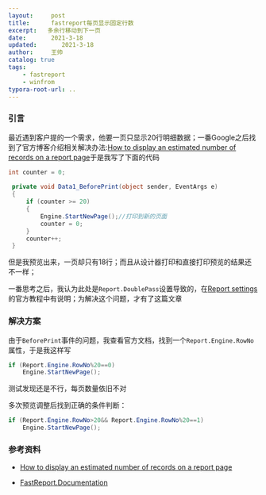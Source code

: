 ```yaml
---
layout:     post
title:      fastreport每页显示固定行数
excerpt:   多余行移动到下一页
date:       2021-3-18
updated:       2021-3-18
author:     王帅
catalog: true
tags:
    - fastreport
    - winfrom
typora-root-url: ..
---
```


### 引言
最近遇到客户提的一个需求，他要一页只显示20行明细数据；一番Google之后找到了官方博客介绍相关解决办法:[How to display an estimated number of records on a report page](https://www.fast-report.com/en/blog/148/show/)于是我写了下面的代码

```c#
int counter = 0;
 
 private void Data1_BeforePrint(object sender, EventArgs e)
 {
     if (counter >= 20)
     {
         Engine.StartNewPage();//打印到新的页面
         counter = 0;
     }
     counter++;
 }
```

但是我预览出来，一页却只有18行；而且从设计器打印和直接打印预览的结果还不一样；

一番思考之后，我认为此处是`Report.DoublePass`设置导致的，在[Report settings](https://www.fast-report.com/documentation/UserMan/index.html?report_options.htm)的官方教程中有说明；为解决这个问题，才有了这篇文章

### 解决方案

由于`BeforePrint`事件的问题，我查看官方文档，找到一个`Report.Engine.RowNo`属性，于是我这样写

```c#
if (Report.Engine.RowNo%20==0)
    Engine.StartNewPage();
```

测试发现还是不行，每页数量依旧不对

多次预览调整后找到正确的条件判断：

```c#
if (Report.Engine.RowNo>20&& Report.Engine.RowNo%20==1)
    Engine.StartNewPage();
```

### 参考资料

* [How to display an estimated number of records on a report page](https://www.fast-report.com/en/blog/148/show/)

* [FastReport.Documentation](https://fastreports.github.io/FastReport.Documentation/ClassReference/api/FastReport.Engine.ReportEngine.html)